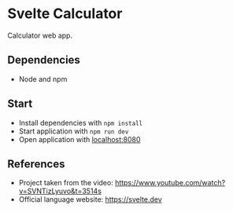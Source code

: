 # Svelte Calculator

Calculator web app.

## Dependencies

  * Node and npm

## Start

  * Install dependencies with `npm install`
  * Start application with `npm run dev`
  * Open application with [localhost:8080](http://localhost:8080)

## References

  * Project taken from the video: https://www.youtube.com/watch?v=SVNTizLyuvo&t=3514s
  * Official language website: https://svelte.dev
